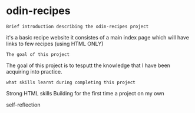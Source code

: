 # odin-recipes
    Brief introduction describing the odin-recipes project
it's a basic recipe website
it consistes of a main index page which will have links to few recipes (using HTML ONLY)

    The goal of this project
The goal of this project is to tesputt the knowledge that I have been acquiring into practice.

    what skills learnt during completing this project
Strong HTML skills
Building for the first time a project on my own





self-reflection